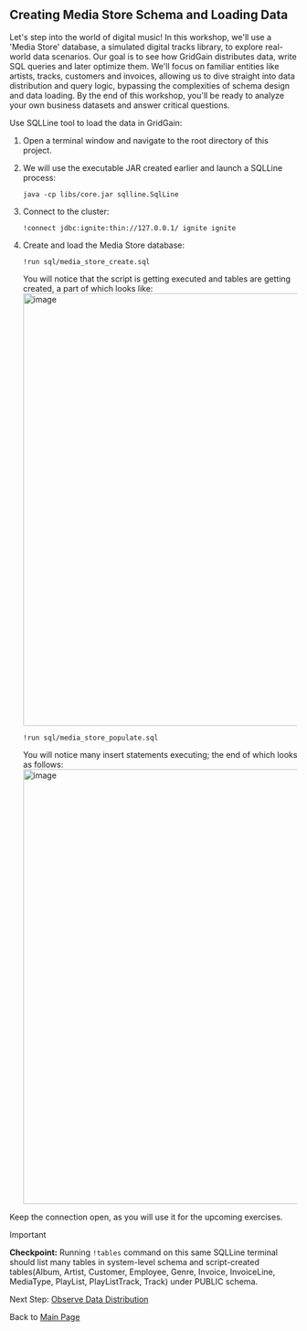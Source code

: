 ## Creating Media Store Schema and Loading Data

Let's step into the world of digital music! In this workshop, we'll use a 'Media Store' database, a simulated digital tracks library, to explore real-world data scenarios. Our goal is to see how GridGain distributes data, write SQL queries and later optimize them. We'll focus on familiar entities like artists, tracks, customers and invoices, allowing us to dive straight into data distribution and query logic, bypassing the complexities of schema design and data loading. By the end of this workshop, you'll be ready to analyze your own business datasets and answer critical questions.

Use SQLLine tool to load the data in GridGain:

1. Open a terminal window and navigate to the root directory of this project.
   
2. We will use the executable JAR created earlier and launch a SQLLine process:
 
    <pre><code>java -cp libs/core.jar sqlline.SqlLine</code></pre>
    
   
3. Connect to the cluster:
   <pre><code>!connect jdbc:ignite:thin://127.0.0.1/ ignite ignite</code></pre>


4. Create and load the Media Store database:
    <pre><code>!run sql/media_store_create.sql</code></pre>

   You will notice that the script is getting executed and tables are getting created, a part of which looks like:
   <img width="757" alt="image" src="https://github.com/user-attachments/assets/a47ba77a-e273-4a02-882c-da35796cae28" />

    <pre><code>!run sql/media_store_populate.sql</code></pre>
   
   You will notice many insert statements executing; the end of which looks as follows:
   <img width="761" alt="image" src="https://github.com/user-attachments/assets/063b9413-4a5d-43c7-9796-dfb684574876" />

Keep the connection open, as you will use it for the upcoming exercises.

> [!important]
> **Checkpoint:** Running `!tables` command on this same SQLLine terminal should list many tables in system-level schema and script-created tables(Album, Artist, Customer, Employee, Genre, Invoice, InvoiceLine, MediaType, PlayList, PlayListTrack, Track) under PUBLIC schema.

Next Step: [Observe Data Distribution](PartitionedData.md)

Back to [Main Page](../README.md/#step-by-step-guide)
